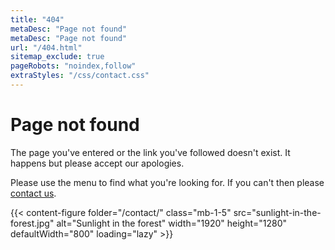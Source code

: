 ```yaml
---
title: "404"
metaDesc: "Page not found"
metaDesc: "Page not found"
url: "/404.html"
sitemap_exclude: true
pageRobots: "noindex,follow"
extraStyles: "/css/contact.css"
---
```


# Page not found

The page you've entered or the link you've followed doesn't exist. It happens but please accept our apologies.

Please use the menu to find what you're looking for. If you can't then please [contact us](/contact/).

{{< content-figure folder="/contact/"
class="mb-1-5"
src="sunlight-in-the-forest.jpg"
alt="Sunlight in the forest"
width="1920" height="1280" defaultWidth="800"
loading="lazy" >}}
